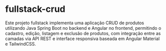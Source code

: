 # fullstack-crud
Este projeto fullstack implementa uma aplicação CRUD de produtos utilizando Java Spring Boot no backend e Angular no frontend, permitindo o cadastro, edição, listagem e exclusão de produtos, com integração entre as camadas via API REST e interface responsiva baseada em Angular Material e TailwindCSS.
